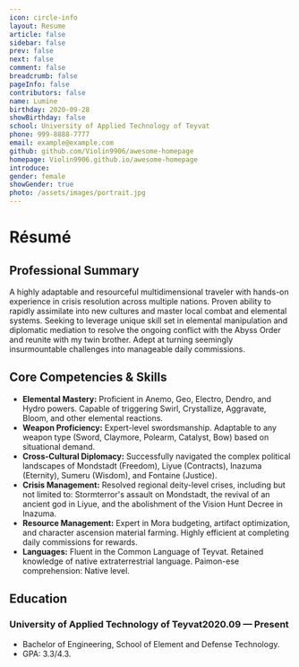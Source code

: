 ```yaml
---
icon: circle-info
layout: Resume
article: false
sidebar: false
prev: false
next: false
comment: false
breadcrumb: false
pageInfo: false
contributors: false
name: Lumine
birthday: 2020-09-28
showBirthday: false
school: University of Applied Technology of Teyvat
phone: 999-8888-7777
email: example@example.com
github: github.com/Violin9906/awesome-homepage
homepage: Violin9906.github.io/awesome-homepage
introduce: 
gender: female
showGender: true
photo: /assets/images/portrait.jpg
---
```


# Résumé

## Professional Summary

A highly adaptable and resourceful multidimensional traveler with hands-on experience in crisis resolution across multiple nations. Proven ability to rapidly assimilate into new cultures and master local combat and elemental systems. Seeking to leverage unique skill set in elemental manipulation and diplomatic mediation to resolve the ongoing conflict with the Abyss Order and reunite with my twin brother. Adept at turning seemingly insurmountable challenges into manageable daily commissions.

## Core Competencies & Skills
*   **Elemental Mastery:** Proficient in Anemo, Geo, Electro, Dendro, and Hydro powers. Capable of triggering Swirl, Crystallize, Aggravate, Bloom, and other elemental reactions.
*   **Weapon Proficiency:** Expert-level swordsmanship. Adaptable to any weapon type (Sword, Claymore, Polearm, Catalyst, Bow) based on situational demand.
*   **Cross-Cultural Diplomacy:** Successfully navigated the complex political landscapes of Mondstadt (Freedom), Liyue (Contracts), Inazuma (Eternity), Sumeru (Wisdom), and Fontaine (Justice).
*   **Crisis Management:** Resolved regional deity-level crises, including but not limited to: Stormterror's assault on Mondstadt, the revival of an ancient god in Liyue, and the abolishment of the Vision Hunt Decree in Inazuma.
*   **Resource Management:** Expert in Mora budgeting, artifact optimization, and character ascension material farming. Highly efficient at completing daily commissions for rewards.
*   **Languages:** Fluent in the Common Language of Teyvat. Retained knowledge of native extraterrestrial language. Paimon-ese comprehension: Native level.

## Education

### <FlexSpan style="justify-content: space-between"><span>University of Applied Technology of Teyvat</span><span>2020.09 — Present</span></FlexSpan>

- Bachelor of Engineering, School of Element and Defense Technology.
- GPA: 3.3/4.3.
